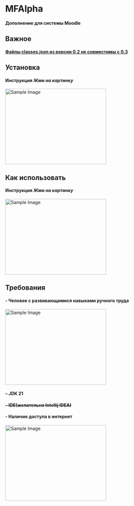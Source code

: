  # MFAlpha
#### Дополнение для системы Moodle 

## Важное
#### [Файлы classes.json из версии 0.2 не совместимы с 0.3](MIGRATE.md)

## Установка
#### Инструкция *Жми на картинку*
[<img src="https://github.com/user-attachments/assets/c59fc890-9274-41ed-a2e3-be638e745711" alt="Sample Image" width="320" height="240">](INSTALL.md)




## Как использовать
#### Инструкция *Жми на картинку*
[<img src="https://github.com/user-attachments/assets/5f3c96ea-4932-482d-84ad-8d4640a1a3cb" alt="Sample Image" width="320" height="240">](HOWTOUSE.md)


## Требования
#### - Человек с развивающимися навыками ручного труда
<img src="https://github.com/user-attachments/assets/4fd6f206-5416-4e6c-ae14-0c6b3f2472d5" alt="Sample Image" width="320" height="240">


#### – JDK 21
#### ~~– IDE(желательно Intellij IDEA)~~
#### - Наличие доступа в интернет
<img src="https://github.com/user-attachments/assets/409a9920-fff0-4468-999c-c523d426b44e" alt="Sample Image" width="320" height="240">



